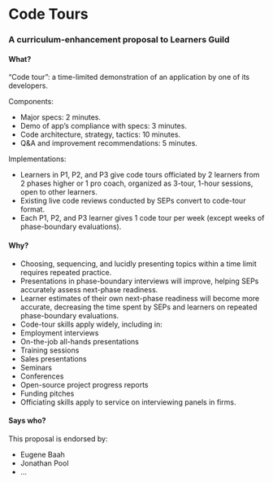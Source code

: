 # Code Tours

### A curriculum-enhancement proposal to Learners Guild

#### What?

“Code tour”: a time-limited demonstration of an application by one of its developers.

Components:

* Major specs: 2 minutes.
* Demo of app’s compliance with specs: 3 minutes.
* Code architecture, strategy, tactics: 10 minutes.
* Q&A and improvement recommendations: 5 minutes.

Implementations:

* Learners in P1, P2, and P3 give code tours officiated by 2 learners from 2 phases higher or 1 pro coach, organized as 3-tour, 1-hour sessions, open to other learners.
* Existing live code reviews conducted by SEPs convert to code-tour format.
* Each P1, P2, and P3 learner gives 1 code tour per week (except weeks of phase-boundary evaluations).

#### Why?

* Choosing, sequencing, and lucidly presenting topics within a time limit requires repeated practice.
* Presentations in phase-boundary interviews will improve, helping SEPs accurately assess next-phase readiness.
* Learner estimates of their own next-phase readiness will become more accurate, decreasing the time spent by SEPs and learners on repeated phase-boundary evaluations.
* Code-tour skills apply widely, including in:
 * Employment interviews
 * On-the-job all-hands presentations
 * Training sessions
 * Sales presentations
 * Seminars
 * Conferences
 * Open-source project progress reports
 * Funding pitches
* Officiating skills apply to service on interviewing panels in firms.

#### Says who?

This proposal is endorsed by:

* Eugene Baah
* Jonathan Pool
* ...